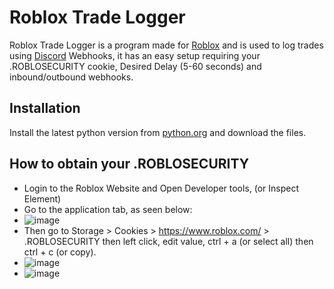 # Roblox Trade Logger

Roblox Trade Logger is a program made for [Roblox](https://www.roblox.com) and is used to log trades using [Discord](https://discord.com) Webhooks, it has an easy setup requiring your .ROBLOSECURITY cookie, Desired Delay (5-60 seconds) and inbound/outbound webhooks.

## Installation

Install the latest python version from [python.org](https://python.org) and download the files.

## How to obtain your .ROBLOSECURITY

- Login to the Roblox Website and Open Developer tools, (or Inspect Element)
- Go to the application tab, as seen below:
- ![image](https://github.com/BR4DKILLER/DISCORD-ROBLOX-TRADE-LOGGER/assets/92213007/d3be8645-d83e-4db7-95f7-ab4f36d7ef05)
- Then go to Storage > Cookies > https://www.roblox.com/ > .ROBLOSECURITY then left click, edit value, ctrl + a (or select all) then ctrl + c (or copy).
- ![image](https://github.com/BR4DKILLER/DISCORD-ROBLOX-TRADE-LOGGER/assets/92213007/25add182-acfe-462f-89c9-807b30cd3c61)
- ![image](https://github.com/BR4DKILLER/DISCORD-ROBLOX-TRADE-LOGGER/assets/92213007/5853f58e-341e-4f2d-af89-cf8aeec51d22)
